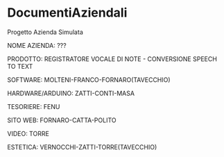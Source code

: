 # DocumentiAziendali

Progetto Azienda Simulata


NOME AZIENDA: ???

PRODOTTO: REGISTRATORE VOCALE DI NOTE - CONVERSIONE SPEECH TO TEXT

SOFTWARE: MOLTENI-FRANCO-FORNARO(TAVECCHIO)

HARDWARE/ARDUINO: ZATTI-CONTI-MASA

TESORIERE: FENU

SITO WEB: FORNARO-CATTA-POLITO

VIDEO: TORRE

ESTETICA: VERNOCCHI-ZATTI-TORRE(TAVECCHIO)
